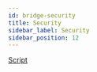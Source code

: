 ```yaml
---
id: bridge-security
title: Security
sidebar_label: Security
sidebar_position: 12
---
```


[Script](https://www.notion.so/itering/Security-008a4c72cf0146d7be604847ca7048cc)